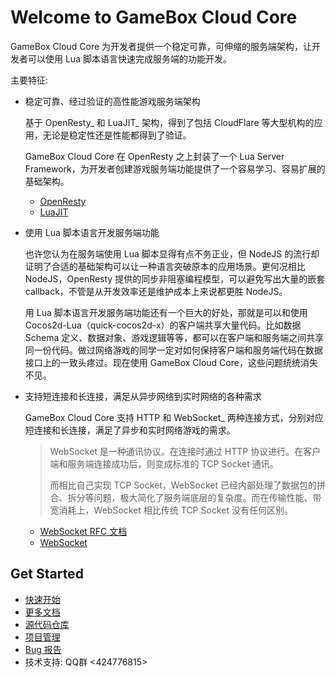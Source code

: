 # Welcome to GameBox Cloud Core

GameBox Cloud Core 为开发者提供一个稳定可靠，可伸缩的服务端架构，让开发者可以使用 Lua 脚本语言快速完成服务端的功能开发。

主要特征:

-   稳定可靠、经过验证的高性能游戏服务端架构

    基于 OpenResty_ 和 LuaJIT_ 架构，得到了包括 CloudFlare 等大型机构的应用，无论是稳定性还是性能都得到了验证。

    GameBox Cloud Core 在 OpenResty 之上封装了一个 Lua Server Framework，为开发者创建游戏服务端功能提供了一个容易学习、容易扩展的基础架构。

    -   [OpenResty](http://openresty.org)
    -   [LuaJIT](http://luajit.org)


-   使用 Lua 脚本语言开发服务端功能

    也许您认为在服务端使用 Lua 脚本显得有点不务正业，但 NodeJS 的流行却证明了合适的基础架构可以让一种语言突破原本的应用场景。更何况相比 NodeJS，OpenResty 提供的同步非阻塞编程模型，可以避免写出大量的嵌套 callback，不管是从开发效率还是维护成本上来说都更胜 NodeJS。

    用 Lua 脚本语言开发服务端功能还有一个巨大的好处，那就是可以和使用 Cocos2d-Lua（quick-cocos2d-x）的客户端共享大量代码。比如数据 Schema 定义、数据对象、游戏逻辑等等，都可以在客户端和服务端之间共享同一份代码。做过网络游戏的同学一定对如何保持客户端和服务端代码在数据接口上的一致头疼过。现在使用 GameBox Cloud Core，这些问题统统消失不见。


-   支持短连接和长连接，满足从异步网络到实时网络的各种需求

    GameBox Cloud Core 支持 HTTP 和 WebSocket_ 两种连接方式，分别对应短连接和长连接，满足了异步和实时网络游戏的需求。

    > WebSocket 是一种通讯协议。在连接时通过 HTTP 协议进行。在客户端和服务端连接成功后，则变成标准的 TCP Socket 通讯。
    >
    > 而相比自己实现 TCP Socket，WebSocket 已经内部处理了数据包的拼合、拆分等问题，极大简化了服务端底层的复杂度。而在传输性能、带宽消耗上，WebSocket 相比传统 TCP Socket 没有任何区别。

    -   [WebSocket RFC 文档](https://tools.ietf.org/html/rfc6455)
    -   [WebSocket](http://zh.wikipedia.org/wiki/WebSocket)


## Get Started

-   [快速开始](https://github.com/dualface/gbc-docs/blob/master/src/guide/get-started.md)
-   [更多文档](https://github.com/dualface/gbc-docs/)
-   [源代码仓库](https://github.com/dualface/gbc-core)
-   [项目管理](https://www.pivotaltracker.com/n/projects/1474648)
-   [Bug 报告](https://github.com/dualface/gbc-core/issues)
-   技术支持: QQ群 <424776815>
